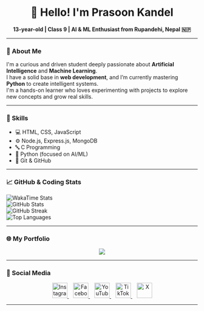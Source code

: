 <h1 align="center">👋 Hello! I'm Prasoon Kandel</h1>

<p align="center">
  <strong>13-year-old | Class 9 | AI & ML Enthusiast from Rupandehi, Nepal 🇳🇵</strong>
</p>

---

### 🧠 About Me

I'm a curious and driven student deeply passionate about **Artificial Intelligence** and **Machine Learning**.  
I have a solid base in **web development**, and I’m currently mastering **Python** to create intelligent systems.  
I'm a hands-on learner who loves experimenting with projects to explore new concepts and grow real skills.

---

### 🚀 Skills

- 💻 HTML, CSS, JavaScript  
- ⚙️ Node.js, Express.js, MongoDB  
- 🔤 C Programming  
- 🐍 Python (focused on AI/ML)  
- 🔧 Git & GitHub  

---

### 📈 GitHub & Coding Stats

<p>
  <img src="https://github-readme-stats.hackclub.dev/api/wakatime?username=3683&api_domain=hackatime.hackclub.com&theme=darcula&custom_title=Coding+Time&layout=compact&cache_seconds=0&langs_count=8" alt="WakaTime Stats"/><br/>
  <img src="https://github-readme-stats.vercel.app/api?username=prasoonkandel&theme=dark&hide_border=false&include_all_commits=true&count_private=false" alt="GitHub Stats"/><br/>
  <img src="https://nirzak-streak-stats.vercel.app/?user=prasoonkandel&theme=dark&hide_border=false" alt="GitHub Streak"/><br/>
  <img src="https://github-readme-stats.vercel.app/api/top-langs/?username=prasoonkandel&theme=dark&hide_border=false&layout=compact" alt="Top Languages"/>
</p>

---

### 🌐 My Portfolio

<p align="center">
  <a href="https://prasoonkandel.netlify.app" target="_blank">
    <img src="https://img.shields.io/badge/My%20Portfolio-prasoonkandel.netlify.app-blue?style=for-the-badge&logo=google-chrome&logoColor=white"/>
  </a>
</p>

---

### 🔗 Social Media

<p align="center">
  <a href="https://instagram.com/prasoonkandel" target="_blank">
    <img src="![image](https://github.com/user-attachments/assets/a14cef12-861b-45ba-a353-03cab1525fc1)" alt="Instagram" width="40"/>
  </a>&nbsp;&nbsp;
  <a href="https://facebook.com/prasoonkandel68" target="_blank">
    <img src="![image](https://github.com/user-attachments/assets/83b7f1fd-e46e-4933-8ddb-a46146a13de4)" alt="Facebook" width="40"/>
  </a>&nbsp;&nbsp;
  <a href="https://youtube.com/@prasoonkandel" target="_blank">
    <img src="![image](https://github.com/user-attachments/assets/9a2dcd9e-7154-4933-a45f-ed90e663228f)" alt="YouTube" width="40"/>
  </a>&nbsp;&nbsp;
  <a href="https://tiktok.com/@prasoonkandel" target="_blank">
    <img src="![image](https://github.com/user-attachments/assets/6b114223-ab55-4094-952f-d8adae0927f7)" alt="TikTok" width="40"/>
  </a>&nbsp;&nbsp;
  <a href="https://x.com/prasoonkandel" target="_blank">
    <img src="![image](https://github.com/user-attachments/assets/f13b32f5-81c0-48b5-b53a-7f862a9c5e36)" alt="X" width="40"/>
  </a>
</p>

---
